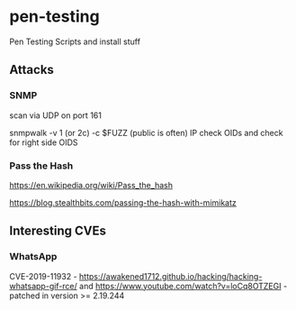 # pen-testing
Pen Testing Scripts and install stuff


## Attacks

### SNMP
scan via UDP on port 161 

snmpwalk -v 1 (or 2c) -c $FUZZ (public is often)  IP
check OIDs and check for right side OIDS

### Pass the Hash
https://en.wikipedia.org/wiki/Pass_the_hash

https://blog.stealthbits.com/passing-the-hash-with-mimikatz


## Interesting CVEs 

### WhatsApp
CVE-2019-11932 - https://awakened1712.github.io/hacking/hacking-whatsapp-gif-rce/ and https://www.youtube.com/watch?v=loCq8OTZEGI - patched in version >= 2.19.244 
